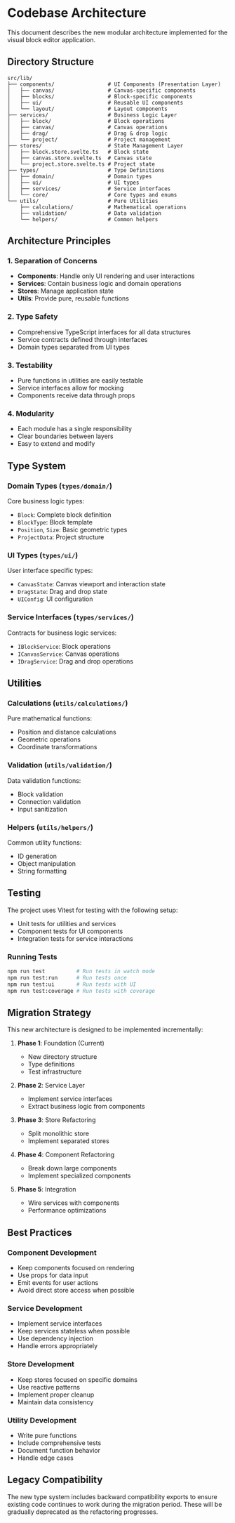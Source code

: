 # Codebase Architecture

This document describes the new modular architecture implemented for the visual block editor application.

## Directory Structure

```
src/lib/
├── components/                 # UI Components (Presentation Layer)
│   ├── canvas/                 # Canvas-specific components
│   ├── blocks/                 # Block-specific components
│   ├── ui/                     # Reusable UI components
│   └── layout/                 # Layout components
├── services/                   # Business Logic Layer
│   ├── block/                  # Block operations
│   ├── canvas/                 # Canvas operations
│   ├── drag/                   # Drag & drop logic
│   └── project/                # Project management
├── stores/                     # State Management Layer
│   ├── block.store.svelte.ts   # Block state
│   ├── canvas.store.svelte.ts  # Canvas state
│   └── project.store.svelte.ts # Project state
├── types/                      # Type Definitions
│   ├── domain/                 # Domain types
│   ├── ui/                     # UI types
│   ├── services/               # Service interfaces
│   └── core/                   # Core types and enums
└── utils/                      # Pure Utilities
    ├── calculations/           # Mathematical operations
    ├── validation/             # Data validation
    └── helpers/                # Common helpers
```

## Architecture Principles

### 1. Separation of Concerns

- **Components**: Handle only UI rendering and user interactions
- **Services**: Contain business logic and domain operations
- **Stores**: Manage application state
- **Utils**: Provide pure, reusable functions

### 2. Type Safety

- Comprehensive TypeScript interfaces for all data structures
- Service contracts defined through interfaces
- Domain types separated from UI types

### 3. Testability

- Pure functions in utilities are easily testable
- Service interfaces allow for mocking
- Components receive data through props

### 4. Modularity

- Each module has a single responsibility
- Clear boundaries between layers
- Easy to extend and modify

## Type System

### Domain Types (`types/domain/`)

Core business logic types:

- `Block`: Complete block definition
- `BlockType`: Block template
- `Position`, `Size`: Basic geometric types
- `ProjectData`: Project structure

### UI Types (`types/ui/`)

User interface specific types:

- `CanvasState`: Canvas viewport and interaction state
- `DragState`: Drag and drop state
- `UIConfig`: UI configuration

### Service Interfaces (`types/services/`)

Contracts for business logic services:

- `IBlockService`: Block operations
- `ICanvasService`: Canvas operations
- `IDragService`: Drag and drop operations

## Utilities

### Calculations (`utils/calculations/`)

Pure mathematical functions:

- Position and distance calculations
- Geometric operations
- Coordinate transformations

### Validation (`utils/validation/`)

Data validation functions:

- Block validation
- Connection validation
- Input sanitization

### Helpers (`utils/helpers/`)

Common utility functions:

- ID generation
- Object manipulation
- String formatting

## Testing

The project uses Vitest for testing with the following setup:

- Unit tests for utilities and services
- Component tests for UI components
- Integration tests for service interactions

### Running Tests

```bash
npm run test          # Run tests in watch mode
npm run test:run      # Run tests once
npm run test:ui       # Run tests with UI
npm run test:coverage # Run tests with coverage
```

## Migration Strategy

This new architecture is designed to be implemented incrementally:

1. **Phase 1**: Foundation (Current)
   - New directory structure
   - Type definitions
   - Test infrastructure

2. **Phase 2**: Service Layer
   - Implement service interfaces
   - Extract business logic from components

3. **Phase 3**: Store Refactoring
   - Split monolithic store
   - Implement separated stores

4. **Phase 4**: Component Refactoring
   - Break down large components
   - Implement specialized components

5. **Phase 5**: Integration
   - Wire services with components
   - Performance optimizations

## Best Practices

### Component Development

- Keep components focused on rendering
- Use props for data input
- Emit events for user actions
- Avoid direct store access when possible

### Service Development

- Implement service interfaces
- Keep services stateless when possible
- Use dependency injection
- Handle errors appropriately

### Store Development

- Keep stores focused on specific domains
- Use reactive patterns
- Implement proper cleanup
- Maintain data consistency

### Utility Development

- Write pure functions
- Include comprehensive tests
- Document function behavior
- Handle edge cases

## Legacy Compatibility

The new type system includes backward compatibility exports to ensure existing code continues to work during the migration period. These will be gradually deprecated as the refactoring progresses.
